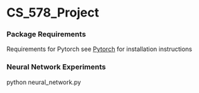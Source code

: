 # CS_578_Project

### Package Requirements

Requirements for Pytorch see [Pytorch](http://pytorch.org/) for installation instructions

### Neural Network Experiments
python neural_network.py

